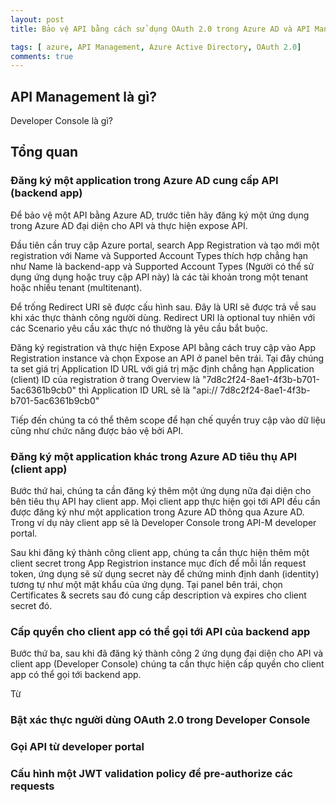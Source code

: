 ```yaml
---
layout: post
title: Bảo vệ API bằng cách sử dụng OAuth 2.0 trong Azure AD và API Management

tags: [ azure, API Management, Azure Active Directory, OAuth 2.0]
comments: true
---
```

## API Management là gì?

Developer Console là gì?

## Tổng quan

### Đăng ký một application trong Azure AD cung cấp API (backend app)

Để bảo vệ một API bằng Azure AD, trước tiên hãy đăng ký một ứng dụng trong Azure AD đại diện cho API và thực hiện expose API.

Đầu tiên cần truy cập Azure portal, search App Registration và tạo mới một registration với Name và Supported Account Types thích hợp chẳng hạn như Name là backend-app và Supported Account Types (Người có thể sử dụng ứng dụng hoặc truy cập API này) là các tài khoản trong một tenant hoặc nhiều tenant (multitenant).

Để trống Redirect URI sẽ được cấu hình sau.
Đây là URI sẽ được trả về sau khi xác thực thành công người dùng. Redirect URI là optional tuy nhiên với các Scenario yêu cầu xác thực nó thường là yêu cầu bắt buộc.

Đăng ký registration và thực hiện Expose API bằng cách truy cập vào App Registration instance và chọn Expose an API ở panel bên trái. Tại đây chúng ta set giá trị Application ID URL với giá trị mặc định chẳng hạn Application (client) ID của registration ở trang Overview là  "7d8c2f24-8ae1-4f3b-b701-5ac6361b9cb0" thì Application ID URL sẽ là "api://
7d8c2f24-8ae1-4f3b-b701-5ac6361b9cb0"

Tiếp đến chúng ta có thể thêm scope để hạn chế quyền truy cập vào dữ liệu cũng như chức năng được bảo vệ bởi API. 


### Đăng ký một application khác trong Azure AD tiêu thụ API (client app)

Bước thứ hai, chúng ta cần đăng ký thêm một ứng dụng nữa đại diện cho bên tiêu thụ API hay client app. Mọi client app thực hiện gọi tới API đều cần được đăng ký như một application trong Azure AD thông qua Azure AD. Trong ví dụ này client app sẽ là Developer Console trong API-M developer portal.

Sau khi đăng ký thành công client app, chúng ta cần thực hiện thêm một client secret trong App Registrion instance mục đích để mỗi lần request token, ứng dụng sẽ sử dụng secret này để chứng minh định danh (identity) tương tự như một mật khẩu của ứng dụng. Tại panel bên trái, chọn Certificates & secrets sau đó cung cấp description và expires cho client secret đó.

### Cấp quyền cho client app có thể gọi tới API của backend app

Bước thứ ba, sau khi đã đăng ký thành công 2 ứng dụng đại diện cho API và client app (Developer Console) chúng ta cần thực hiện cấp quyền cho client app có thể gọi tới backend app.

Từ 

### Bật xác thực người dùng OAuth 2.0 trong Developer Console

### Gọi API từ developer portal

### Cấu hình một JWT validation policy để pre-authorize các requests





